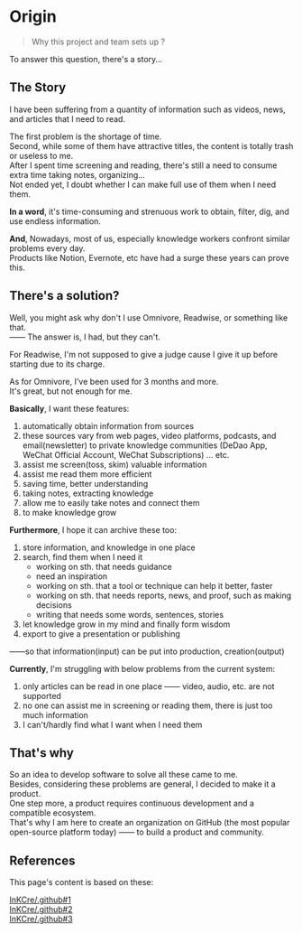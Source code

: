 # Origin  

> Why this project and team sets up ?

To answer this question, there's a story...

## The Story

I have been suffering from a quantity of information such as videos, news, and articles that I need to read.

The first problem is the shortage of time. \
Second, while some of them have attractive titles, the content is totally trash or useless to me. \
After I spent time screening and reading, there's still a need to consume extra time taking notes, organizing... \
Not ended yet, I doubt whether I can make full use of them when I need them.

**In a word**, it's time-consuming and strenuous work to obtain, filter, dig, and use endless information.

**And**, Nowadays, most of us, especially knowledge workers confront similar problems every day. \
Products like Notion, Evernote, etc have had a surge these years can prove this.

## There's a solution?

Well, you might ask why don't I use Omnivore, Readwise, or something like that. \
—— The answer is, I had, but they can't.

For Readwise, I'm not supposed to give a judge cause I give it up before starting due to its charge.

As for Omnivore, I've been used for 3 months and more. \
It's great, but not enough for me.

**Basically**, I want these features:

1. automatically obtain information from sources
2. these sources vary from web pages, video platforms, podcasts, and email(newsletter) to private knowledge communities (DeDao App, WeChat Official Account, WeChat Subscriptions) ... etc.
3. assist me screen(toss, skim) valuable information
4. assist me read them more efficient
5. saving time, better understanding
6. taking notes, extracting knowledge
7. allow me to easily take notes and connect them
8. to make knowledge grow

**Furthermore**, I hope it can archive these too:

1. store information, and knowledge in one place
2. search, find them when I need it
    - working on sth. that needs guidance
    - need an inspiration
    - working on sth. that a tool or technique can help it better, faster
    - working on sth. that needs reports, news, and proof, such as making decisions
    - writing that needs some words, sentences, stories
3. let knowledge grow in my mind and finally form wisdom
4. export to give a presentation or publishing

——so that information(input) can be put into production, creation(output)

**Currently**, I'm struggling with below problems from the current system:

1. only articles can be read in one place —— video, audio, etc. are not supported
2. no one can assist me in screening or reading them, there is just too much information
3. I can't/hardly find what I want when I need them

## That's why

So an idea to develop software to solve all these came to me. \
Besides, considering these problems are general, I decided to make it a product. \
One step more, a product requires continuous development and a compatible ecosystem. \
That's why I am here to create an organization on GitHub (the most popular open-source platform today)
—— to build a product and community.

## References

This page's content is based on these:

[InKCre/.github#1](https://github.com/InKCre/.github/issues/1) \
[InKCre/.github#2](https://github.com/InKCre/.github/issues/2) \
[InKCre/.github#3](https://github.com/InKCre/.github/issues/3)
